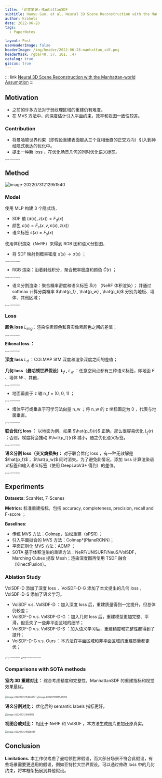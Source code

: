 ```yaml
---
title: 「论文笔记」ManhattanSDF
subtitle: Haoyu Guo, et al. Neural 3D Scene Reconstruction with the Manhattan-world Assumption. CVPR 2022 (Oral)
author: Krahets
date: 2022-06-28
tags: 
  - PaperNotes

layout: Post
useHeaderImage: false
headerImage: /img/header/2022-06-28-manhattan_sdf.png
headerMask: rgba(40, 57, 101, .4)
catalog: true
giscus: true
---
```


::: link [Neural 3D Scene Reconstruction with the Manhattan-world Assumption](http://zju3dv.github.io/manhattan_sdf/)
:::

## Motivation

- 之前的许多方法对于弱纹理区域的重建仍有难度。
- 在 MVS 方法中，向深度估计引入平面约束，效率和视图一致性较差。

### Contribution

- 将曼哈顿世界约束（即假设重建表面服从三个互相垂直的正交方向）引入到神经隐式表达的优化中。
- 提出一种新 loss ，在优化场景几何的同时优化语义标签。

<img src="https://raw.githubusercontent.com/krahets/krahets-giscus/main/2022/07/upgit_20220731_1659274122.png" alt="image-20220731212842789" style="zoom:25%;" />

## Method

![image-20220731212951540](https://raw.githubusercontent.com/krahets/krahets-giscus/main/2022/07/upgit_20220731_1659274191.png)

### Model

使用 MLP 构建 3 个隐式场，

- SDF 值 $(d(x), z(x)) = F_d(x)$
- 颜色 $c(x) = F_c(x, v, n(x), z(x))$
- 语义标签 $s(x) = F_s(x)$

使用体积渲染（NeRF）来得到 RGB 图和语义分割图，

- 将 SDF 映射到概率密度 $d(x) \rightarrow \sigma(x)$ ；

<img src="https://raw.githubusercontent.com/krahets/krahets-giscus/main/2022/07/upgit_20220731_1659274432.png" alt="image-20220731213352859" style="zoom: 25%;" />

- RGB 渲染：沿着射线积分，聚合概率密度和颜色 $\hat{C}(r)$ ；

<img src="https://raw.githubusercontent.com/krahets/krahets-giscus/main/2022/07/upgit_20220731_1659274456.png" alt="image-20220731213416014" style="zoom: 25%;" />

- 语义分割渲染：聚合概率密度和语义标签 $\hat{S}(r)$ （NeRF 体积渲染）； 并通过 softmax 计算分类概率 $\hat{p_f} , \hat{p_w} , \hat{p_b}$ 分别为地板、墙体、其他区域；

<img src="https://raw.githubusercontent.com/krahets/krahets-giscus/main/2022/07/upgit_20220731_1659274513.png" alt="image-20220731213512993" style="zoom: 25%;" />

### Loss

**颜色 loss** $L_{img}$：渲染像素颜色和真实像素颜色之间的差值；

<img src="https://raw.githubusercontent.com/krahets/krahets-giscus/main/2022/07/upgit_20220731_1659274612.png" alt="image-20220731213652374" style="zoom:25%;" />

**Eikonal loss ：**

<img src="https://raw.githubusercontent.com/krahets/krahets-giscus/main/2022/07/upgit_20220731_1659274624.png" alt="image-20220731213704627" style="zoom:25%;" />

**深度 loss** $L_d$ ：COLMAP SfM 深度和渲染深度之间的差值；

**几何 loss（曼哈顿世界假设）$L_f$ ,** $L_w$ ：任意空间点都有三种语义标签，即地面 $F$ 、墙体 $W$ 、其他，

<img src="https://raw.githubusercontent.com/krahets/krahets-giscus/main/2022/07/upgit_20220731_1659274650.png" alt="image-20220731213729967" style="zoom:25%;" />

- 地面垂直于 z 轴 n_f = (0, 0, 1) ；

<img src="https://raw.githubusercontent.com/krahets/krahets-giscus/main/2022/07/upgit_20220731_1659274667.png" alt="image-20220731213747390" style="zoom:25%;" />

- 墙体平行或垂直于可学习法向量 n_w ；将 n_w 的 z 坐标固定为 0 ，代表与地面垂直。

<img src="https://raw.githubusercontent.com/krahets/krahets-giscus/main/2022/07/upgit_20220731_1659274677.png" alt="image-20220731213757072" style="zoom:25%;" />

**联合优化 loss ：** 以地面为例，如果 $\hat{p_f}(r)$ 正确，那么很容易优化 $L_f(r)$ ；否则，梯度将会推动 $\hat{p_f}(r)$ 减小，随之优化语义标签。

<img src="https://raw.githubusercontent.com/krahets/krahets-giscus/main/2022/07/upgit_20220731_1659274698.png" alt="image-20220731213818347" style="zoom:25%;" />

**语义分割 loss（交叉熵损失)：** 对于联合优化 loss ，有一种无效解是 $\hat{p_f}$ ，$\hat{p_w}$ 同时消失。为了避免此情况，添加 loss 计算渲染语义标签和输入语义标签（使用 DeepLabV3+ 得到）的差值。

<img src="https://raw.githubusercontent.com/krahets/krahets-giscus/main/2022/07/upgit_20220731_1659274713.png" alt="image-20220731213833024" style="zoom:25%;" />

## Experiments

**Datasets:** ScanNet, 7-Scenes

**Metrics:** 标准重建指标，包括 accuracy, completeness, precision, recall and F-score ；

**Baselines:**

- 传统 MVS 方法：Colmap，泊松重建（sPSR）；
- 引入平面拟合的 MVS 方法：Colmap*(PlaneRCNN)；
- 平面正则化 MVS 方法：ACMP ；
- SOTA 基于体积渲染的重建方法：NeRF/UNISURF/NeuS/VolSDF，Marching Cubes 提取 Mesh；渲染深度图再使用 TSDF 融合（KinectFusion）。

### Ablation Study

VolSDF-D 添加了深度 loss ，VolSDF-D-G 添加了本文提出的几何 loss ，VolSDF-D-S 添加了语义学习。

- VolSDF v.s. VolSDF-D ：加入深度 loss 后，重建质量得到一定提升，但总体仍较差；
- VolSDF-D v.s. VolSDF-D-G ：加入几何 loss 后，重建模型更加完整、平滑，但丢失了一些非平面区域的细节；
- VolSDF-D v.s. VolSDF-D-S ：加入语义学习后，重建精度和完整性都得到了提升；
- VolSDF-D-G v.s. Ours ：本方法在平面区域和非平面区域的重建质量都更优；

<img src="https://raw.githubusercontent.com/krahets/krahets-giscus/main/2022/07/upgit_20220731_1659274280.png" alt="image-20220731213119946" style="zoom:25%;" />

<img src="https://raw.githubusercontent.com/krahets/krahets-giscus/main/2022/07/upgit_20220731_1659274297.png" alt="image-20220731213137300" style="zoom: 33%;" />

### Comparisons with SOTA methods

**室内 3D 重建对比：** 综合考虑精度和完整性，ManhattanSDF 的重建指标和视觉效果最优。

<img src="https://raw.githubusercontent.com/krahets/krahets-giscus/main/2022/07/upgit_20220731_1659275664.png" alt="image-20220731215424037" style="zoom: 50%;" />

<img src="https://raw.githubusercontent.com/krahets/krahets-giscus/main/2022/07/upgit_20220731_1659275747.png" alt="image-20220731215547709" style="zoom: 50%;" />

**语义分割对比：** 优化后的 semantic labels 指标更好。

<img src="https://raw.githubusercontent.com/krahets/krahets-giscus/main/2022/07/upgit_20220731_1659275774.png" alt="image-20220731215614112" style="zoom: 50%;" />

**视图合成对比：** 相比于 NeRF 和 VolSDF ，本方法生成图片更加还原真实。

<img src="https://raw.githubusercontent.com/krahets/krahets-giscus/main/2022/07/upgit_20220731_1659275786.png" alt="image-20220731215626235" style="zoom: 50%;" />

## Conclusion

**Limitations.** 本工作仅考虑了曼哈顿世界假设，而大部分场景不符合此假设，有些场景需要更通用的假设，例如亚特拉大世界假设。可以通过修改 loss 中的几何约束，将本框架拓展到其他假设。
